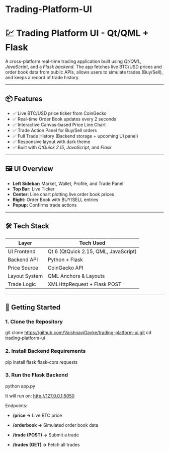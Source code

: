# Trading-Platform-UI

# 💹 Trading Platform UI - Qt/QML + Flask

A cross-platform real-time trading application built using *Qt/QML*, *JavaScript*, and a *Flask backend*. The app fetches live BTC/USD prices and order book data from public APIs, allows users to simulate trades (Buy/Sell), and keeps a record of trade history.

---

## 📦 Features

- ✅ Live BTC/USD price ticker from CoinGecko
- ✅ Real-time Order Book updates every 2 seconds
- ✅ Interactive Canvas-based Price Line Chart
- ✅ Trade Action Panel for Buy/Sell orders
- ✅ Full Trade History (Backend storage + upcoming UI panel)
- ✅ Responsive layout with dark theme
- ✅ Built with *QtQuick 2.15*, *JavaScript*, and *Flask*

---

## 🖼️ UI Overview

- **Left Sidebar:** Market, Wallet, Profile, and Trade Panel
- **Top Bar:** Live Ticker
- **Center:** Line chart plotting live order book prices
- **Right:** Order Book with BUY/SELL entries
- **Popup:** Confirms trade actions

---

## 🛠️ Tech Stack

| Layer | Tech Used |
|-------|-----------|
| UI Frontend | Qt 6 (QtQuick 2.15, QML, JavaScript) |
| Backend API | Python + Flask |
| Price Source | CoinGecko API |
| Layout System | QML Anchors & Layouts |
| Trade Logic | XMLHttpRequest + Flask POST |

---

## 🚀 Getting Started

### 1. Clone the Repository
git clone https://github.com/VaishnaviGayke/trading-platform-ui.git
cd trading-platform-ui

### 2. Install Backend Requirements
pip install flask flask-cors requests

### 3. Run the Flask Backend
python app.py

It will run on: http://127.0.0.1:5050

Endpoints:

- **/price →** Live BTC price

- **/orderbook →** Simulated order book data

- **/trade (POST) →** Submit a trade

- **/trades (GET) →** Fetch all trades


